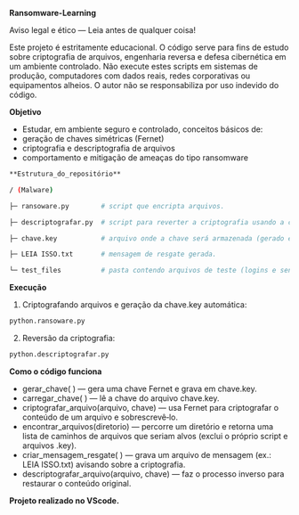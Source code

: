 **Ransomware-Learning**

Aviso legal e ético — Leia antes de qualquer coisa!

Este projeto é estritamente educacional. O código serve para fins de estudo sobre criptografia de arquivos, engenharia reversa e defesa cibernética em um ambiente controlado. Não execute estes scripts em sistemas de produção, computadores com dados reais, redes corporativas ou equipamentos alheios. O autor não se responsabiliza por uso indevido do código.

**Objetivo**

* Estudar, em ambiente seguro e controlado, conceitos básicos de:
* geração de chaves simétricas (Fernet)
* criptografia e descriptografia de arquivos
* comportamento e mitigação de ameaças do tipo ransomware

```bash
**Estrutura_do_repositório**

/ (Malware)

├─ ransoware.py        # script que encripta arquivos.

├─ descriptografar.py  # script para reverter a criptografia usando a chave gerada.

├─ chave.key           # arquivo onde a chave será armazenada (gerado em execução).

├─ LEIA ISSO.txt       # mensagem de resgate gerada.

└─ test_files          # pasta contendo arquivos de teste (logins e senhas fictícios).
```

**Execução**

1. Criptografando arquivos e geração da chave.key automática:

```bash
python.ransoware.py
```

2. Reversão da criptografia:

```bash
python.descriptografar.py
```

**Como o código funciona**

* gerar_chave( ) — gera uma chave Fernet e grava em chave.key.
* carregar_chave( ) — lê a chave do arquivo chave.key.
* criptografar_arquivo(arquivo, chave) — usa Fernet para criptografar o conteúdo de um arquivo e sobrescrevê‑lo.
* encontrar_arquivos(diretorio) — percorre um diretório e retorna uma lista de caminhos de arquivos que seriam alvos (exclui o próprio script e arquivos .key).
* criar_mensagem_resgate( ) — grava um arquivo de mensagem (ex.: LEIA ISSO.txt) avisando sobre a criptografia.
* descriptografar_arquivo(arquivo, chave) — faz o processo inverso para restaurar o conteúdo original.

**Projeto realizado no VScode.**
